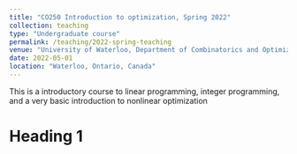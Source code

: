 ```yaml
---
title: "CO250 Introduction to optimization, Spring 2022"
collection: teaching
type: "Undergraduate course"
permalink: /teaching/2022-spring-teaching
venue: "University of Waterloo, Department of Combinatorics and Optimization"
date: 2022-05-01
location: "Waterloo, Ontario, Canada"
---
```


This is a introductory course to linear programming, integer programming, and a very basic introduction to nonlinear optimization


Heading 1
======

